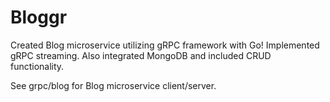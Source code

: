 # Bloggr
Created Blog microservice utilizing gRPC framework with Go! Implemented gRPC streaming. Also integrated MongoDB and included CRUD functionality.


See grpc/blog for Blog microservice client/server.
